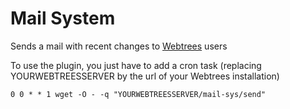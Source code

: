 # Mail System
Sends a mail with recent changes to [Webtrees](https://github.com/fisharebest/webtrees) users

To use the plugin, you just have to add a cron task (replacing YOURWEBTREESSERVER by the url of your Webtrees installation)
```
0 0 * * 1 wget -O - -q "YOURWEBTREESSERVER/mail-sys/send"
```
